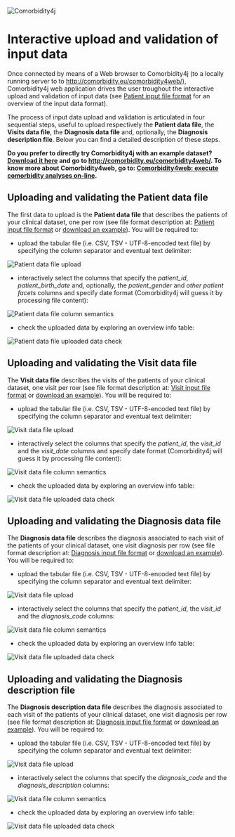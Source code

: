 ![Comorbidity4j](/img/logo.png)
<h1>Interactive upload and validation of input data</h1>
  
Once connected by means of a Web browser to Comorbidity4j (to a locally running server to to <a href="http://comorbidity.eu/comorbidity4web/" target="_blank">http://comorbidity.eu/comorbidity4web/</a>), Comorbidity4j web application drives the user troughout the interactive upload and validation of input data (see [Patient input file format](InputFileFormat.md) for an overview of the input data format).  
  
The process of input data upload and validation is articulated in four sequential steps, useful to upload respectively the **Patient data file**, the **Visits data file**, the **Diagnosis data file** and, optionally, the **Diagnosis description file**. Below you can find a detailed description of these steps.  

**Do you prefer to directly try Comorbidity4j with an example dataset? <a href="https://github.com/fra82/comorbidity4j/raw/master/example/input/comorbidity4j_example_dataset.tar.gz" target="_blank">Download it here</a> and go to <a href="http://comorbidity.eu/comorbidity4web/" target="_blank">http://comorbidity.eu/comorbidity4web/</a>. To know more about Comorbidity4web, go to: [Comorbidity4web: execute comorbidity analyses on-line](OnlineExecution.md).**  
  
  
## Uploading and validating the Patient data file  
  
The first data to upload is the **Patient data file** that describes the patients of your clinical dataset, one per row (see file format description at: [Patient input file format](InputFileFormat.md#patient-data-file) or <a href="https://raw.githubusercontent.com/fra82/comorbidity4j/master/example/input/patients_comorbidity4j_example.csv" target="_blank">download an example</a>). You will be required to:  
  
+ upload the tabular file (i.e. CSV, TSV - UTF-8-encoded text file) by specifying the column separator and eventual text delimiter:  
  
![Patient data file upload](/img/input_c4web_upload_P.png)  
  
  
+ interactively select the columns that specify the *patient_id*, *patient_birth_date* and, optionally, the *patient_gender* and *other patient facets* columns and specify date format (Comorbidity4j will guess it by processing file content):  
  
![Patient data file column semantics](/img/input_c4web_columns_P.png)  
  
  
+ check the uploaded data by exploring an overview info table:  
  
![Patient data file uploaded data check](/img/input_c4web_checks_P.png)  
  
  
## Uploading and validating the Visit data file  
  
The **Visit data file** describes the visits of the patients of your clinical dataset, one visit per row (see file format description at: [Visit input file format](InputFileFormat.md#visit-data-file) or <a href="https://raw.githubusercontent.com/fra82/comorbidity4j/master/example/input/visits_comorbidity4j_example.csv" target="_blank">download an example</a>). You will be required to:  
  
+ upload the tabular file (i.e. CSV, TSV - UTF-8-encoded text file) by specifying the column separator and eventual text delimiter:
  
![Visit data file upload](/img/input_c4web_upload_V.png)  
  
  
+ interactively select the columns that specify the *patient_id*, the *visit_id* and the *visit_date* columns and specify date format (Comorbidity4j will guess it by processing file content):  
  
![Visit data file column semantics](/img/input_c4web_columns_V.png)  
  
  
+ check the uploaded data by exploring an overview info table:
  
![Visit data file uploaded data check](/img/input_c4web_checks_V.png)  
  
  
## Uploading and validating the Diagnosis data file  
  
The **Diagnosis data file** describes the diagnosis associated to each visit of the patients of your clinical dataset, one visit diagnosis per row (see file format description at: [Diagnosis input file format](InputFileFormat.md#diagnosis-data-file) or <a href="https://raw.githubusercontent.com/fra82/comorbidity4j/master/example/input/diagnoses_comorbidity4j_example.csv" target="_blank">download an example</a>). You will be required to:  
  
+ upload the tabular file (i.e. CSV, TSV - UTF-8-encoded text file) by specifying the column separator and eventual text delimiter:
  
![Visit data file upload](/img/input_c4web_upload_D.png)  
  
  
+ interactively select the columns that specify the *patient_id*, the *visit_id* and the *diagnosis_code* columns:  
  
![Visit data file column semantics](/img/input_c4web_columns_D.png)  
  
  
+ check the uploaded data by exploring an overview info table:
  
![Visit data file uploaded data check](/img/input_c4web_checks_D.png)  
  
  

## Uploading and validating the Diagnosis description file  
  
The **Diagnosis description data file** describes the diagnosis associated to each visit of the patients of your clinical dataset, one visit diagnosis per row (see file format description at: [Diagnosis input file format](InputFileFormat.md#diagnosis-description-file) or <a href="https://raw.githubusercontent.com/fra82/comorbidity4j/master/example/input/diagnosis_descriptions_comorbidity4j_example.csv" target="_blank">download an example</a>). You will be required to:  
  
+ upload the tabular file (i.e. CSV, TSV - UTF-8-encoded text file) by specifying the column separator and eventual text delimiter:
  
![Visit data file upload](/img/input_c4web_upload_DD.png)  
  
  
+ interactively select the columns that specify the *diagnosis_code* and the *diagnosis_description* columns:  
  
![Visit data file column semantics](/img/input_c4web_columns_DD.png)  
  
  
+ check the uploaded data by exploring an overview info table:
  
![Visit data file uploaded data check](/img/input_c4web_checks_DD.png)  
  
  
  
  
  
  
  
  



